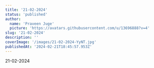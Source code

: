 ```yaml
---
title: '21-02-2024'
status: 'published'
author:
  name: 'Praveen Juge'
  picture: 'https://avatars.githubusercontent.com/u/13696888?v=4'
slug: '21-02-2024'
description: ''
coverImage: '/images/21-02-2024-YyNT.jpg'
publishedAt: '2024-02-21T18:45:57.953Z'
---
```


21-02-2024